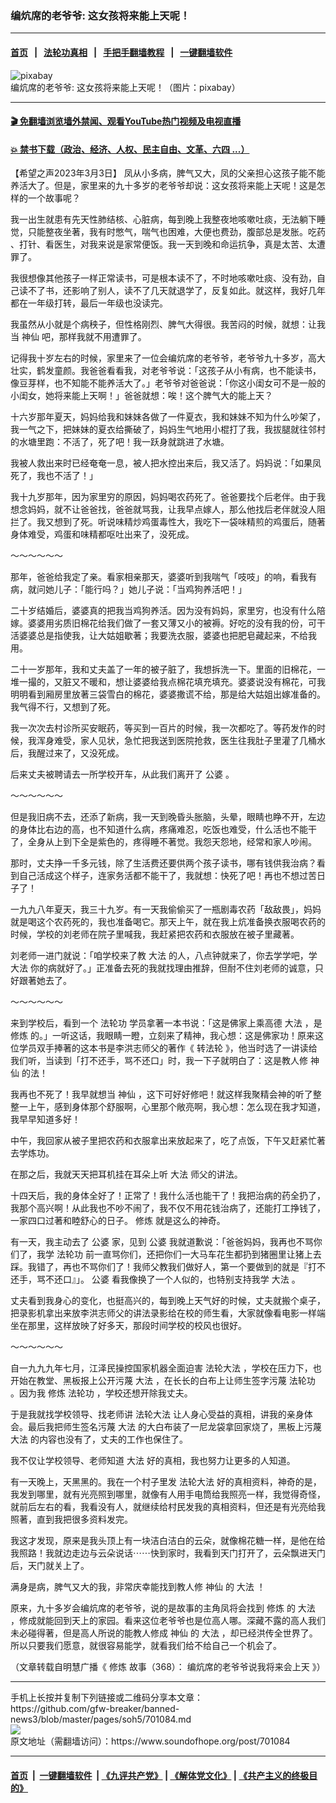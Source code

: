 ### 编炕席的老爷爷: 这女孩将来能上天呢！
------------------------

#### [首页](https://github.com/gfw-breaker/banned-news3/blob/master/README.md) &nbsp;&nbsp;|&nbsp;&nbsp; [法轮功真相](https://github.com/begood0513/basic/blob/master/README.md)  &nbsp;&nbsp;|&nbsp;&nbsp; [手把手翻墙教程](https://github.com/gfw-breaker/guides/wiki)  &nbsp;&nbsp;|&nbsp;&nbsp; [一键翻墙软件](https://github.com/gfw-breaker/nogfw/blob/master/README.md)  



<div><img alt="pixabay" src="https://img.soundofhope.org/2023-03/woman-1820868_1280-1677877654390.jpg"/>
<br/><figcaption class="caption">
 编炕席的老爷爷: 这女孩将来能上天呢！（图片：pixabay）
</figcaption></div><hr/>

#### [ 🎬  免翻墙浏览墙外禁闻、观看YouTube热门视频及电视直播](https://github.com/gfw-breaker/HelloWorld)

#### [ 💥  禁书下载（政治、经济、人权、民主自由、文革、六四 ...）](https://github.com/gfw-breaker/books/blob/master/README.md)

<div><div class="Content__Wrapper sc-1bvya0-0 elmmKw article_body" data-checkusr="" itemprop="articleBody">
 <div id="post_place_1">
 </div>
 <p class="meta-top">
  <span class="meta">
   【希望之声2023年3月3日】
  </span>
  凤从小多病，脾气又大，凤的父亲担心这孩子能不能养活大了。但是，家里来的九十多岁的老爷爷却说：这女孩将来能上天呢！这是怎样的一个故事呢？
 </p>
 <p>
  我一出生就患有先天性肺结核、心脏病，每到晚上我整夜地咳嗽吐痰，无法躺下睡觉，只能整夜坐著，我有时憋气，喘气也困难，大便也费劲，腹部总是发胀。吃药 、打针、看医生，对我来说是家常便饭。我一天到晚和命运抗争，真是太苦、太遭罪了。
 </p>
 <p>
  我很想像其他孩子一样正常读书，可是根本读不了，不时地咳嗽吐痰、没有劲，自己读不了书，还影响了别人，读不了几天就退学了，反复如此。就这样，我好几年都在一年级打转，最后一年级也没读完。
 </p>
 <p>
  我虽然从小就是个病秧子，但性格刚烈、脾气大得很。我苦闷的时候，就想：让我当
  <ok href="/term/226843">
   神仙
  </ok>
  吧，那样我就不用遭罪了。
 </p>
 <p>
  记得我十岁左右的时候，家里来了一位会编炕席的老爷爷，老爷爷九十多岁，高大壮实，鹤发童颜。我爸爸看看我，对老爷爷说：「这孩子从小有病，也不能读书，像豆芽样，也不知能不能养活大了。」老爷爷对爸爸说：「你这小闺女可不是一般的小闺女，她将来能上天啊！」爸爸就想：唉！这个脾气大的能上天？
 </p>
 <p>
  十六岁那年夏天，妈妈给我和妹妹各做了一件夏衣，我和妹妹不知为什么吵架了，我一气之下，把妹妹的夏衣给撕破了，妈妈生气地用小棍打了我，我拔腿就往邻村的水塘里跑：不活了，死了吧！我一跃身就跳进了水塘。
 </p>
 <p>
  我被人救出来时已经奄奄一息，被人把水控出来后，我又活了。妈妈说：「如果凤死了，我也不活了！」
 </p>
 <p>
  我十九岁那年，因为家里穷的原因，妈妈喝农药死了。爸爸要找个后老伴。由于我想念妈妈，就不让爸爸找，爸爸就骂我，让我早点嫁人，那么他找后老伴就没人阻拦了。我又想到了死。听说味精炒鸡蛋毒性大，我吃下一袋味精煎的鸡蛋后，随著身体难受，鸡蛋和味精都呕吐出来了，没死成。
 </p>
 <p>
  ～～～～～～
 </p>
 <p>
  那年，爸爸给我定了亲。看家相亲那天，婆婆听到我喘气「吱吱」的响，看我有病，就问她儿子：「能行吗？」她儿子说：「当鸡狗养活吧！」
 </p>
 <p>
  二十岁结婚后，婆婆真的把我当鸡狗养活。因为没有妈妈，家里穷，也没有什么陪嫁。婆婆用劣质旧棉花给我们做了一套又薄又小的被褥。好吃的没有我的份，可干活婆婆总是指使我，让大姑姐歇著；我要洗衣服，婆婆也把肥皂藏起来，不给我用。
 </p>
 <p>
  二十一岁那年，我和丈夫盖了一年的被子脏了，我想拆洗一下。里面的旧棉花，一堆一撮的，又脏又不暖和，想让婆婆给我点棉花填充填充。婆婆说没有棉花，可我明明看到厢房里放著三袋雪白的棉花，婆婆撒谎不给，那是给大姑姐出嫁准备的。我气得不行，又想到了死。
 </p>
 <p>
  我一次次去村诊所买安眠药，等买到一百片的时候，我一次都吃了。等药发作的时候，我浑身难受，家人见状，急忙把我送到医院抢救，医生往我肚子里灌了几桶水后，我醒过来了，又没死成。
 </p>
 <p>
  后来丈夫被聘请去一所学校开车，从此我们离开了
  <ok href="/term/182507">
   公婆
  </ok>
  。
 </p>
 <p>
  ～～～～～～
 </p>
 <p>
  但是我旧病不去，还添了新病，我一天到晚昏头胀脑，头晕，眼睛也睁不开，左边的身体比右边的高，也不知道什么病，疼痛难忍，吃饭也难受，什么活也不能干了，全身从上到下全是紫色的，疼得睡不著觉。我怨天怨地，经常和家人吵闹。
 </p>
 <p>
  那时，丈夫挣一千多元钱，除了生活费还要供两个孩子读书，哪有钱供我治病？看到自己活成这个样子，连家务活都不能干了，我就想：快死了吧！再也不想过苦日子了！
 </p>
 <p>
  一九九八年夏天，我三十九岁。有一天我偷偷买了一瓶剧毒农药「敌敌畏」，妈妈就是喝这个农药死的，我也准备喝它。那天上午，就在我上炕准备换衣服喝农药的时候，学校的刘老师在院子里喊我，我赶紧把农药和衣服放在被子里藏著。
 </p>
 <p>
  刘老师一进门就说：「咱学校来了教
  <ok href="/term/56274">
   大法
  </ok>
  的人，八点钟就来了，你去学学吧，学
  <ok href="/term/56274">
   大法
  </ok>
  你的病就好了。」正准备去死的我就找理由推辞，但耐不住刘老师的诚意，只好跟著她去了。
 </p>
 <p>
  ～～～～～～
 </p>
 <p>
  来到学校后，看到一个
  <ok href="/term/968">
   法轮功
  </ok>
  学员拿著一本书说：「这是佛家上乘高德
  <ok href="/term/56274">
   大法
  </ok>
  ，是
  <ok href="/term/554195">
   修炼
  </ok>
  的。」一听这话，我眼睛一瞪，立刻来了精神，我心想：这是佛家功！原来这位学员双手捧著的这本书是李洪志师父的著作《
  <ok href="/term/4799">
   转法轮
  </ok>
  》，他当时选了一讲读给我们听，当读到「打不还手，骂不还口」时，我一下子就明白了：这是教人修
  <ok href="/term/226843">
   神仙
  </ok>
  的法！
 </p>
 <p>
  我再也不死了！我早就想当
  <ok href="/term/226843">
   神仙
  </ok>
  ，这下可好好修吧！就这样我聚精会神的听了整整一上午，感到身体那个舒服啊，心里那个敞亮啊，我心想：怎么现在我才知道，我早早知道多好！
 </p>
 <p>
  中午，我回家从被子里把农药和衣服拿出来放起来了，吃了点饭，下午又赶紧忙著去学炼功。
 </p>
 <p>
  在那之后，我就天天把耳机挂在耳朵上听
  <ok href="/term/56274">
   大法
  </ok>
  师父的讲法。
 </p>
 <p>
  十四天后，我的身体全好了！正常了！我什么活也能干了！我把治病的药全扔了，我那个高兴啊！从此我也不吵不闹了，我不仅不用花钱治病了，还能打工挣钱了，一家四口过著和睦舒心的日子。
  <ok href="/term/554195">
   修炼
  </ok>
  就是这么的神奇。
 </p>
 <p>
  有一天，我主动去了
  <ok href="/term/182507">
   公婆
  </ok>
  家，见到
  <ok href="/term/182507">
   公婆
  </ok>
  我就道歉说：「爸爸妈妈，我再也不骂你们了，我学
  <ok href="/term/968">
   法轮功
  </ok>
  前一直骂你们，还把你们一大马车花生都扔到猪圈里让猪上去踩。我错了，再也不骂你们了！我师父教我们做好人，第一个要做到的就是『打不还手，骂不还口』」。
  <ok href="/term/182507">
   公婆
  </ok>
  看我像换了一个人似的，也特别支持我学
  <ok href="/term/56274">
   大法
  </ok>
  。
 </p>
 <p>
  丈夫看到我身心的变化，也挺高兴的，每到晚上天气好的时候，丈夫就搬个桌子，把录影机拿出来放李洪志师父的讲法录影给在校的师生看，大家就像看电影一样端坐在那里，这样放映了好多天，那段时间学校的校风也很好。
 </p>
 <p>
  ～～～～～～
 </p>
 <p>
  自一九九九年七月，江泽民操控国家机器全面迫害
  <ok href="/term/8055">
   法轮大法
  </ok>
  ，学校在压力下，也开始在教堂、黑板报上公开污蔑
  <ok href="/term/56274">
   大法
  </ok>
  ，在长长的白布上让师生签字污蔑
  <ok href="/term/968">
   法轮功
  </ok>
  。因为我
  <ok href="/term/554195">
   修炼
  </ok>
  <ok href="/term/968">
   法轮功
  </ok>
  ，学校还想开除我丈夫。
 </p>
 <p>
  于是我就找学校领导、找老师讲
  <ok href="/term/8055">
   法轮大法
  </ok>
  让人身心受益的真相，讲我的亲身体会。最后我把师生签名污蔑
  <ok href="/term/56274">
   大法
  </ok>
  的大白布装了一尼龙袋拿回家烧了，黑板上污蔑
  <ok href="/term/56274">
   大法
  </ok>
  的内容也没有了，丈夫的工作也保住了。
 </p>
 <p>
  我不仅让学校领导、老师知道
  <ok href="/term/56274">
   大法
  </ok>
  好的真相，我也努力让更多的人知道。
 </p>
 <p>
  有一天晚上，天黑黑的。我在一个村子里发
  <ok href="/term/8055">
   法轮大法
  </ok>
  好的真相资料，神奇的是，我发到哪里，就有光亮照到哪里，就像有人用手电筒给我照亮一样，我觉得奇怪，就前后左右的看，我看没有人，就继续给村民发我的真相资料，但还是有光亮给我照著，直到我把很多资料发完。
 </p>
 <p>
  我这才发现，原来是我头顶上有一块洁白洁白的云朵，就像棉花糖一样，是他在给我照路！我就边走边与云朵说话⋯⋯快到家时，我看到天门打开了，云朵飘进天门后，天门就关上了。
 </p>
 <p>
  满身是病，脾气又大的我，非常庆幸能找到教人修
  <ok href="/term/226843">
   神仙
  </ok>
  的
  <ok href="/term/56274">
   大法
  </ok>
  ！
 </p>
 <p>
  原来，九十多岁会编炕席的老爷爷，说的是故事的主角凤将会找到
  <ok href="/term/554195">
   修炼
  </ok>
  的
  <ok href="/term/56274">
   大法
  </ok>
  ，修成就能回到天上的家园。看来这位老爷爷也是位高人哪。深藏不露的高人我们未必碰得著，但是高人所说的能教人修成
  <ok href="/term/226843">
   神仙
  </ok>
  的
  <ok href="/term/56274">
   大法
  </ok>
  ，却已经洪传全世界了。所以只要我们愿意，就很容易能学，就看我们给不给自己一个机会了。
 </p>
 <p>
  （文章转载自明慧广播《
  <ok href="/term/554195">
   修炼
  </ok>
  故事（368）：
  <ok href="https://www.mhradio.org/showprogram/15797.html">
   编炕席的老爷爷说我将来会上天
  </ok>
  》）
 </p>
</div>
</div>
<hr/>
手机上长按并复制下列链接或二维码分享本文章：<br/>
https://github.com/gfw-breaker/banned-news3/blob/master/pages/soh5/701084.md <br/>
<a href='https://github.com/gfw-breaker/banned-news3/blob/master/pages/soh5/701084.md'><img src='https://github.com/gfw-breaker/banned-news3/blob/master/pages/soh5/701084.md.png'/></a> <br/>
原文地址（需翻墙访问）：https://www.soundofhope.org/post/701084


------------------------
#### [首页](https://github.com/gfw-breaker/banned-news3/blob/master/README.md) &nbsp;|&nbsp; [一键翻墙软件](https://github.com/gfw-breaker/nogfw/blob/master/README.md) &nbsp;| [《九评共产党》](https://github.com/gfw-breaker/9ping.md/blob/master/README.md#九评之一评共产党是什么) | [《解体党文化》](https://github.com/gfw-breaker/jtdwh.md/blob/master/README.md) | [《共产主义的终极目的》](https://github.com/gfw-breaker/gczydzjmd.md/blob/master/README.md)


<img src='http://gfw-breaker.win/banned-news3/pages/soh5/701084.md' width='0px' height='0px'/>